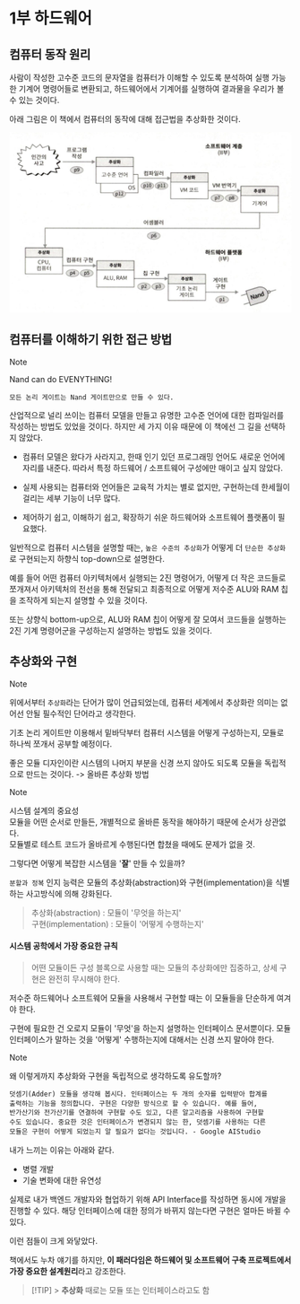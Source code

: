 # 1부 하드웨어

## 컴퓨터 동작 원리

사람이 작성한 고수준 코드의 문자열을 컴퓨터가 이해할 수 있도록 분석하여 실행 가능한 기계어 명령어들로 변환되고, 하드웨어에서 기계어를 실행하여 결과물을 우리가 볼 수 있는 것이다.

아래 그림은 이 책에서 컴퓨터의 동작에 대해 접근법을 추상화한 것이다.

![그림 1-1](./images/image0-1.png)

## 컴퓨터를 이해하기 위한 접근 방법

> [!NOTE]
> Nand can do EVENYTHING!

`모든 논리 게이트는 Nand 게이트만으로 만들 수 있다.`

산업적으로 널리 쓰이는 컴퓨터 모델을 만들고 유명한 고수준 언어에 대한 컴파일러를 작성하는 방법도 있었을 것이다. 하지만 세 가지 이유 때문에 이 책에선 그 길을 선택하지 않았다.

- 컴퓨터 모델은 왔다가 사라지고, 한때 인기 있던 프로그래밍 언어도 새로운 언어에 자리를 내준다. 따라서 특정 하드웨어 / 소프트웨어 구성에만 매이고 싶지 않았다.

- 실제 사용되는 컴퓨터와 언어들은 교육적 가치는 별로 없지만, 구현하는데 한세월이 걸리는 세부 기능이 너무 많다.

- 제어하기 쉽고, 이해하기 쉽고, 확장하기 쉬운 하드웨어와 소프트웨어 플랫폼이 필요했다.

일반적으로 컴퓨터 시스템을 설명할 때는, `높은 수준의 추상화`가 어떻게 더 `단순한 추상화`로 구현되는지 하향식 top-down으로 설명한다.

예를 들어 어떤 컴퓨터 아키텍처에서 실행되는 2진 명령어가, 어떻게 더 작은 코드들로 쪼개져서 아키텍처의 전선을 통해 전달되고 최종적으로 어떻게 저수준 ALU와 RAM 칩을 조작하게 되는지 설명할 수 있을 것이다.

또는 상향식 bottom-up으로, ALU와 RAM 칩이 어떻게 잘 모여서 코드들을 실행하는 2진 기계 명령어군을 구성하는지 설명하는 방법도 있을 것이다.

## 추상화와 구현

> [!NOTE]
> 위에서부터 `추상화`라는 단어가 많이 언급되었는데, 컴퓨터 세계에서 추상화란 의미는 없어선 안될 필수적인 단어라고 생각한다.

기초 논리 게이트만 이용해서 밑바닥부터 컴퓨터 시스템을 어떻게 구성하는지, 모듈로 하나씩 쪼개서 공부할 예정이다.

좋은 모듈 디자인이란 시스템의 나머지 부분을 신경 쓰지 않아도 되도록 모듈을 독립적으로 만드는 것이다. -> 올바른 추상화 방법

> [!NOTE]
> 시스템 설계의 중요성<br/>
> 모듈을 어떤 순서로 만들든, 개별적으로 올바른 동작을 해야하기 때문에 순서가 상관없다.<br/>
> 모듈별로 테스트 코드가 올바르게 수행된다면 합쳤을 때에도 문제가 없을 것.

그렇다면 어떻게 복잡한 시스템을 '**잘**' 만들 수 있을까?

`분할과 정복` 인지 능력은 모듈의 추상화(abstraction)와 구현(implementation)을 식별하는 사고방식에 의해 강화된다.

> 추상화(abstraction) : 모듈이 '무엇을 하는지'<br/>
> 구현(implementation) : 모듈이 '어떻게 수행하는지'

#### 시스템 공학에서 가장 중요한 규칙

> 어떤 모듈이든 구성 블록으로 사용할 때는 모듈의 추상화에만 집중하고, 상세 구현은 완전히 무시해야 한다.

저수준 하드웨어나 소프트웨어 모듈을 사용해서 구현할 때는 이 모듈들을 단순하게 여겨야 한다.

구현에 필요한 건 오로지 모듈이 '무엇'을 하는지 설명하는 인터페이스 문서뿐이다.
모듈 인터페이스가 말하는 것을 '어떻게' 수행하는지에 대해서는 신경 쓰지 말아야 한다.

> [!NOTE]
> 왜 이렇게까지 추상화와 구현을 독립적으로 생각하도록 유도할까?

```html
덧셈기(Adder) 모듈을 생각해 봅시다. 인터페이스는 두 개의 숫자를 입력받아 합계를
출력하는 기능을 정의합니다. 구현은 다양한 방식으로 할 수 있습니다. 예를 들어,
반가산기와 전가산기를 연결하여 구현할 수도 있고, 다른 알고리즘을 사용하여 구현할
수도 있습니다. 중요한 것은 인터페이스가 변경되지 않는 한, 덧셈기를 사용하는 다른
모듈은 구현이 어떻게 되었는지 알 필요가 없다는 것입니다. - Google AIStudio
```

내가 느끼는 이유는 아래와 같다.

- 병렬 개발
- 기술 변화에 대한 유연성

실제로 내가 백엔드 개발자와 협업하기 위해 API Interface를 작성하면 동시에 개발을 진행할 수 있다.
해당 인터페이스에 대한 정의가 바뀌지 않는다면 구현은 얼마든 바뀔 수 있다.

이런 점들이 크게 와닿았다.

책에서도 누차 얘기를 하지만, **이 패러다임은 하드웨어 및 소프트웨어 구축 프로젝트에서 가장 중요한 설계원리**라고 강조한다.

> [!TIP] > **추상화** 때로는 모듈 또는 인터페이스라고도 함
